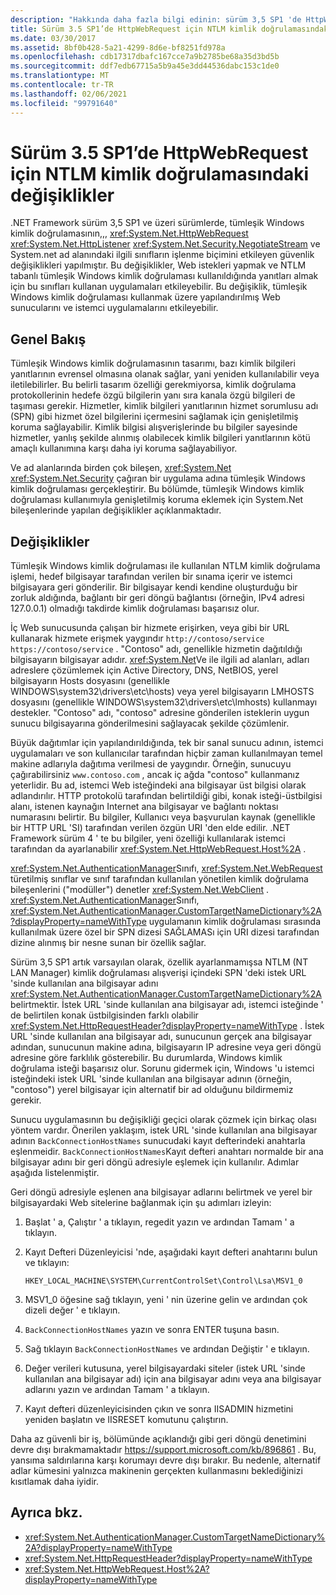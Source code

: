 ```yaml
---
description: "Hakkında daha fazla bilgi edinin: sürüm 3,5 SP1 'de HttpWebRequest için NTLM kimlik doğrulamasında yapılan değişiklikler"
title: Sürüm 3.5 SP1’de HttpWebRequest için NTLM kimlik doğrulamasındaki değişiklikler
ms.date: 03/30/2017
ms.assetid: 8bf0b428-5a21-4299-8d6e-bf8251fd978a
ms.openlocfilehash: cdb17317dbafc167cce7a9b2785be68a35d3bd5b
ms.sourcegitcommit: ddf7edb67715a5b9a45e3dd44536dabc153c1de0
ms.translationtype: MT
ms.contentlocale: tr-TR
ms.lasthandoff: 02/06/2021
ms.locfileid: "99791640"
---
```

# <a name="changes-to-ntlm-authentication-for-httpwebrequest-in-version-35-sp1"></a>Sürüm 3.5 SP1’de HttpWebRequest için NTLM kimlik doğrulamasındaki değişiklikler

.NET Framework sürüm 3,5 SP1 ve üzeri sürümlerde, tümleşik Windows kimlik doğrulamasının,,, <xref:System.Net.HttpWebRequest> <xref:System.Net.HttpListener> <xref:System.Net.Security.NegotiateStream> ve System.net ad alanındaki ilgili sınıfların işlenme biçimini etkileyen güvenlik değişiklikleri yapılmıştır. Bu değişiklikler, Web istekleri yapmak ve NTLM tabanlı tümleşik Windows kimlik doğrulaması kullanıldığında yanıtları almak için bu sınıfları kullanan uygulamaları etkileyebilir. Bu değişiklik, tümleşik Windows kimlik doğrulaması kullanmak üzere yapılandırılmış Web sunucularını ve istemci uygulamalarını etkileyebilir.

## <a name="overview"></a>Genel Bakış

Tümleşik Windows kimlik doğrulamasının tasarımı, bazı kimlik bilgileri yanıtlarının evrensel olmasına olanak sağlar, yani yeniden kullanılabilir veya iletilebilirler. Bu belirli tasarım özelliği gerekmiyorsa, kimlik doğrulama protokollerinin hedefe özgü bilgilerin yanı sıra kanala özgü bilgileri de taşıması gerekir. Hizmetler, kimlik bilgileri yanıtlarının hizmet sorumlusu adı (SPN) gibi hizmet özel bilgilerini içermesini sağlamak için genişletilmiş koruma sağlayabilir. Kimlik bilgisi alışverişlerinde bu bilgiler sayesinde hizmetler, yanlış şekilde alınmış olabilecek kimlik bilgileri yanıtlarının kötü amaçlı kullanımına karşı daha iyi koruma sağlayabiliyor.

Ve ad alanlarında birden çok bileşen, <xref:System.Net> <xref:System.Net.Security> çağıran bir uygulama adına tümleşik Windows kimlik doğrulaması gerçekleştirir. Bu bölümde, tümleşik Windows kimlik doğrulaması kullanımıyla genişletilmiş koruma eklemek için System.Net bileşenlerinde yapılan değişiklikler açıklanmaktadır.

## <a name="changes"></a>Değişiklikler

Tümleşik Windows kimlik doğrulaması ile kullanılan NTLM kimlik doğrulama işlemi, hedef bilgisayar tarafından verilen bir sınama içerir ve istemci bilgisayara geri gönderilir. Bir bilgisayar kendi kendine oluşturduğu bir zorluk aldığında, bağlantı bir geri döngü bağlantısı (örneğin, IPv4 adresi 127.0.0.1) olmadığı takdirde kimlik doğrulaması başarısız olur.

İç Web sunucusunda çalışan bir hizmete erişirken, veya gibi bir URL kullanarak hizmete erişmek yaygındır `http://contoso/service` `https://contoso/service` . "Contoso" adı, genellikle hizmetin dağıtıldığı bilgisayarın bilgisayar adıdır. <xref:System.Net>Ve ile ilgili ad alanları, adları adreslere çözümlemek için Active Directory, DNS, NetBIOS, yerel bilgisayarın Hosts dosyasını (genellikle WINDOWS\system32\drivers\etc\hosts) veya yerel bilgisayarın LMHOSTS dosyasını (genellikle WINDOWS\system32\drivers\etc\lmhosts) kullanmayı destekler. "Contoso" adı, "contoso" adresine gönderilen isteklerin uygun sunucu bilgisayarına gönderilmesini sağlayacak şekilde çözümlenir.

Büyük dağıtımlar için yapılandırıldığında, tek bir sanal sunucu adının, istemci uygulamaları ve son kullanıcılar tarafından hiçbir zaman kullanılmayan temel makine adlarıyla dağıtıma verilmesi de yaygındır. Örneğin, sunucuyu çağırabilirsiniz `www.contoso.com` , ancak iç ağda "contoso" kullanmanız yeterlidir. Bu ad, istemci Web isteğindeki ana bilgisayar üst bilgisi olarak adlandırılır. HTTP protokolü tarafından belirtildiği gibi, konak isteği-üstbilgisi alanı, istenen kaynağın Internet ana bilgisayar ve bağlantı noktası numarasını belirtir. Bu bilgiler, Kullanıcı veya başvurulan kaynak (genellikle bir HTTP URL 'SI) tarafından verilen özgün URI 'den elde edilir. .NET Framework sürüm 4 ' te bu bilgiler, yeni özelliği kullanılarak istemci tarafından da ayarlanabilir <xref:System.Net.HttpWebRequest.Host%2A> .

<xref:System.Net.AuthenticationManager>Sınıfı, <xref:System.Net.WebRequest> türetilmiş sınıflar ve sınıf tarafından kullanılan yönetilen kimlik doğrulama bileşenlerini ("modüller") denetler <xref:System.Net.WebClient> . <xref:System.Net.AuthenticationManager>Sınıfı, <xref:System.Net.AuthenticationManager.CustomTargetNameDictionary%2A?displayProperty=nameWithType> uygulamanın kimlik doğrulaması sırasında kullanılmak üzere özel bir SPN dizesi SAĞLAMASı için URI dizesi tarafından dizine alınmış bir nesne sunan bir özellik sağlar.

Sürüm 3,5 SP1 artık varsayılan olarak, özellik ayarlanmamışsa NTLM (NT LAN Manager) kimlik doğrulaması alışverişi içindeki SPN 'deki istek URL 'sinde kullanılan ana bilgisayar adını <xref:System.Net.AuthenticationManager.CustomTargetNameDictionary%2A> belirtmektir. İstek URL 'sinde kullanılan ana bilgisayar adı, istemci isteğinde ' de belirtilen konak üstbilgisinden farklı olabilir <xref:System.Net.HttpRequestHeader?displayProperty=nameWithType> . İstek URL 'sinde kullanılan ana bilgisayar adı, sunucunun gerçek ana bilgisayar adından, sunucunun makine adına, bilgisayarın IP adresine veya geri döngü adresine göre farklılık gösterebilir. Bu durumlarda, Windows kimlik doğrulama isteği başarısız olur. Sorunu gidermek için, Windows 'u istemci isteğindeki istek URL 'sinde kullanılan ana bilgisayar adının (örneğin, "contoso") yerel bilgisayar için alternatif bir ad olduğunu bildirmemiz gerekir.

Sunucu uygulamasının bu değişikliği geçici olarak çözmek için birkaç olası yöntem vardır. Önerilen yaklaşım, istek URL 'sinde kullanılan ana bilgisayar adının `BackConnectionHostNames` sunucudaki kayıt defterindeki anahtarla eşlenmeidir. `BackConnectionHostNames`Kayıt defteri anahtarı normalde bir ana bilgisayar adını bir geri döngü adresiyle eşlemek için kullanılır. Adımlar aşağıda listelenmiştir.

Geri döngü adresiyle eşlenen ana bilgisayar adlarını belirtmek ve yerel bir bilgisayardaki Web sitelerine bağlanmak için şu adımları izleyin:

1. Başlat ' a, Çalıştır ' a tıklayın, regedit yazın ve ardından Tamam ' a tıklayın.

2. Kayıt Defteri Düzenleyicisi 'nde, aşağıdaki kayıt defteri anahtarını bulun ve tıklayın:

    `HKEY_LOCAL_MACHINE\SYSTEM\CurrentControlSet\Control\Lsa\MSV1_0`

3. MSV1_0 öğesine sağ tıklayın, yeni ' nin üzerine gelin ve ardından çok dizeli değer ' e tıklayın.

4. `BackConnectionHostNames` yazın ve sonra ENTER tuşuna basın.

5. Sağ tıklayın `BackConnectionHostNames` ve ardından Değiştir ' e tıklayın.

6. Değer verileri kutusuna, yerel bilgisayardaki siteler (istek URL 'sinde kullanılan ana bilgisayar adı) için ana bilgisayar adını veya ana bilgisayar adlarını yazın ve ardından Tamam ' a tıklayın.

7. Kayıt defteri düzenleyicisinden çıkın ve sonra IISADMIN hizmetini yeniden başlatın ve IISRESET komutunu çalıştırın.

Daha az güvenli bir iş, bölümünde açıklandığı gibi geri döngü denetimini devre dışı bırakmamaktadır <https://support.microsoft.com/kb/896861> . Bu, yansıma saldırılarına karşı korumayı devre dışı bırakır. Bu nedenle, alternatif adlar kümesini yalnızca makinenin gerçekten kullanmasını beklediğinizi kısıtlamak daha iyidir.

## <a name="see-also"></a>Ayrıca bkz.

- <xref:System.Net.AuthenticationManager.CustomTargetNameDictionary%2A?displayProperty=nameWithType>
- <xref:System.Net.HttpRequestHeader?displayProperty=nameWithType>
- <xref:System.Net.HttpWebRequest.Host%2A?displayProperty=nameWithType>
